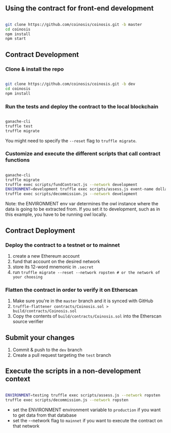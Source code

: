 ## Using the contract for front-end development

```bash

git clone https://github.com/coinosis/coinosis.git -b master
cd coinosis
npm install
npm start

```

## Contract Development

### Clone & install the repo

```bash

git clone https://github.com/coinosis/coinosis.git -b dev
cd coinosis
npm install

```

### Run the tests and deploy the contract to the local blockchain

```bash

ganache-cli
truffle test
truffle migrate

```

You might need to specify the `--reset` flag to `truffle migrate`.

### Customize and execute the different scripts that call contract functions

```bash

ganache-cli
truffle migrate
truffle exec scripts/fundContract.js --network development
ENVIRONMENT=development truffle exec scripts/assess.js event-name dollar-amount --network development
truffle exec scripts/decommission.js --network development

```

Note: the ENVIRONMENT env var determines the owl instance where the data is going to be extracted from. If you set it to development, such as in this example, you have to be running owl locally.

## Contract Deployment

### Deploy the contract to a testnet or to mainnet

1. create a new Ethereum account
2. fund that account on the desired network
3. store its 12-word mnemonic in `.secret`
4. run `truffle migrate --reset --network ropsten # or the network of your choosing`

### Flatten the contract in order to verify it on Etherscan

1. Make sure you're in the `master` branch and it is synced with GitHub
2. `truffle-flattener contracts/Coinosis.sol > build/contracts/Coinosis.sol`
3. Copy the contents of `build/contracts/Coinosis.sol` into the Etherscan source verifier

## Submit your changes

1. Commit & push to the `dev` branch
2. Create a pull request targeting the `test` branch

## Execute the scripts in a non-development context

```bash

ENVIRONMENT=testing truffle exec scripts/assess.js --network ropsten
truffle exec scripts/decommission.js --network ropsten

```

* set the ENVIRONMENT environment variable to `production` if you want to get data from that database
* set the --network flag to `mainnet` if you want to execute the contract on that network

